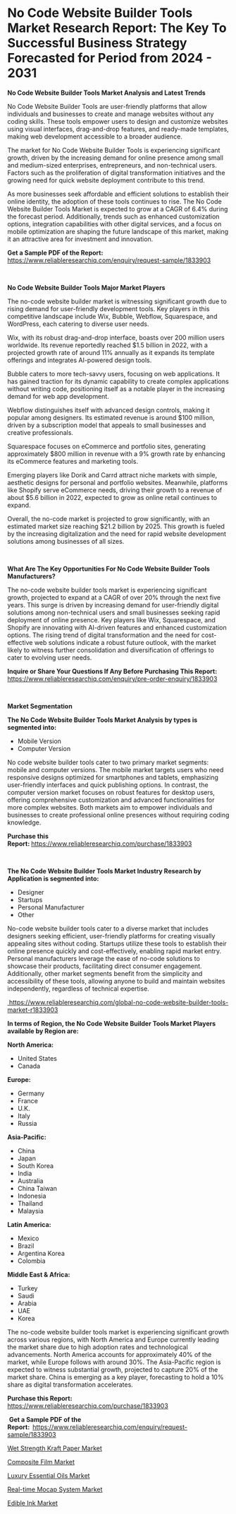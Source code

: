 <p><h1>No Code Website Builder Tools Market Research Report: The Key To Successful Business Strategy Forecasted for Period from 2024 - 2031</h1></p><p><strong>No Code Website Builder Tools Market Analysis and Latest Trends</strong></p>
<p><p>No Code Website Builder Tools are user-friendly platforms that allow individuals and businesses to create and manage websites without any coding skills. These tools empower users to design and customize websites using visual interfaces, drag-and-drop features, and ready-made templates, making web development accessible to a broader audience. </p><p>The market for No Code Website Builder Tools is experiencing significant growth, driven by the increasing demand for online presence among small and medium-sized enterprises, entrepreneurs, and non-technical users. Factors such as the proliferation of digital transformation initiatives and the growing need for quick website deployment contribute to this trend. </p><p>As more businesses seek affordable and efficient solutions to establish their online identity, the adoption of these tools continues to rise. The No Code Website Builder Tools Market is expected to grow at a CAGR of 6.4% during the forecast period. Additionally, trends such as enhanced customization options, integration capabilities with other digital services, and a focus on mobile optimization are shaping the future landscape of this market, making it an attractive area for investment and innovation.</p></p>
<p><strong>Get a Sample PDF of the Report:&nbsp;</strong> <a href="https://www.reliableresearchiq.com/enquiry/request-sample/1833903?utm_campaign=1546&utm_medium=2&utm_source=Github&utm_content=ia&utm_term=17102024&utm_id=no-code-website-builder-tools">https://www.reliableresearchiq.com/enquiry/request-sample/1833903</a></p>
<p>&nbsp;</p>
<p><strong>No Code Website Builder Tools Major Market Players</strong></p>
<p><p>The no-code website builder market is witnessing significant growth due to rising demand for user-friendly development tools. Key players in this competitive landscape include Wix, Bubble, Webflow, Squarespace, and WordPress, each catering to diverse user needs.</p><p>Wix, with its robust drag-and-drop interface, boasts over 200 million users worldwide. Its revenue reportedly reached $1.5 billion in 2022, with a projected growth rate of around 11% annually as it expands its template offerings and integrates AI-powered design tools. </p><p>Bubble caters to more tech-savvy users, focusing on web applications. It has gained traction for its dynamic capability to create complex applications without writing code, positioning itself as a notable player in the increasing demand for web app development. </p><p>Webflow distinguishes itself with advanced design controls, making it popular among designers. Its estimated revenue is around $100 million, driven by a subscription model that appeals to small businesses and creative professionals. </p><p>Squarespace focuses on eCommerce and portfolio sites, generating approximately $800 million in revenue with a 9% growth rate by enhancing its eCommerce features and marketing tools. </p><p>Emerging players like Dorik and Carrd attract niche markets with simple, aesthetic designs for personal and portfolio websites. Meanwhile, platforms like Shopify serve eCommerce needs, driving their growth to a revenue of about $5.6 billion in 2022, expected to grow as online retail continues to expand.</p><p>Overall, the no-code market is projected to grow significantly, with an estimated market size reaching $21.2 billion by 2025. This growth is fueled by the increasing digitalization and the need for rapid website development solutions among businesses of all sizes.</p></p>
<p>&nbsp;</p>
<p><strong>What Are The Key Opportunities For No Code Website Builder Tools Manufacturers?</strong></p>
<p><p>The no-code website builder tools market is experiencing significant growth, projected to expand at a CAGR of over 20% through the next five years. This surge is driven by increasing demand for user-friendly digital solutions among non-technical users and small businesses seeking rapid deployment of online presence. Key players like Wix, Squarespace, and Shopify are innovating with AI-driven features and enhanced customization options. The rising trend of digital transformation and the need for cost-effective web solutions indicate a robust future outlook, with the market likely to witness further consolidation and diversification of offerings to cater to evolving user needs.</p></p>
<p><strong>Inquire or Share Your Questions If Any Before Purchasing This Report:</strong> <a href="https://www.reliableresearchiq.com/enquiry/pre-order-enquiry/1833903?utm_campaign=1546&utm_medium=2&utm_source=Github&utm_content=ia&utm_term=17102024&utm_id=no-code-website-builder-tools">https://www.reliableresearchiq.com/enquiry/pre-order-enquiry/1833903</a></p>
<p>&nbsp;</p>
<p><strong>Market Segmentation</strong></p>
<p><strong>The No Code Website Builder Tools Market Analysis by types is segmented into:</strong></p>
<p><ul><li>Mobile Version</li><li>Computer Version</li></ul></p>
<p><p>No code website builder tools cater to two primary market segments: mobile and computer versions. The mobile market targets users who need responsive designs optimized for smartphones and tablets, emphasizing user-friendly interfaces and quick publishing options. In contrast, the computer version market focuses on robust features for desktop users, offering comprehensive customization and advanced functionalities for more complex websites. Both markets aim to empower individuals and businesses to create professional online presences without requiring coding knowledge.</p></p>
<p><strong>Purchase this Report:&nbsp;</strong><a href="https://www.reliableresearchiq.com/purchase/1833903?utm_campaign=1546&utm_medium=2&utm_source=Github&utm_content=ia&utm_term=17102024&utm_id=no-code-website-builder-tools">https://www.reliableresearchiq.com/purchase/1833903</a></p>
<p>&nbsp;</p>
<p><strong>The No Code Website Builder Tools Market Industry Research by Application is segmented into:</strong></p>
<p><ul><li>Designer</li><li>Startups</li><li>Personal Manufacturer</li><li>Other</li></ul></p>
<p><p>No-code website builder tools cater to a diverse market that includes designers seeking efficient, user-friendly platforms for creating visually appealing sites without coding. Startups utilize these tools to establish their online presence quickly and cost-effectively, enabling rapid market entry. Personal manufacturers leverage the ease of no-code solutions to showcase their products, facilitating direct consumer engagement. Additionally, other market segments benefit from the simplicity and accessibility of these tools, allowing anyone to build and maintain websites independently, regardless of technical expertise.</p></p>
<p><a href="https://www.reliableresearchiq.com/global-no-code-website-builder-tools-market-r1833903?utm_campaign=1546&utm_medium=2&utm_source=Github&utm_content=ia&utm_term=17102024&utm_id=no-code-website-builder-tools">&nbsp;https://www.reliableresearchiq.com/global-no-code-website-builder-tools-market-r1833903</a></p>
<p><strong>In terms of Region, the No Code Website Builder Tools Market Players available by Region are:</strong></p>
<p>
    <p> <strong> North America: </strong>
        <ul>
            <li>United States</li>
            <li>Canada</li>
        </ul>
        </p> 
    <p> <strong> Europe: </strong>
        <ul>
            <li>Germany</li>
            <li>France</li>
            <li>U.K.</li>
            <li>Italy</li>
            <li>Russia</li>
        </ul>
        </p> 
    <p> <strong> Asia-Pacific: </strong>
        <ul>
            <li>China</li>
            <li>Japan</li>
            <li>South Korea</li>
            <li>India</li>
            <li>Australia</li>
            <li>China Taiwan</li>
            <li>Indonesia</li>
            <li>Thailand</li>
            <li>Malaysia</li>
        </ul>
        </p> 
    <p> <strong> Latin America: </strong>
        <ul>
            <li>Mexico</li>
            <li>Brazil</li>
            <li>Argentina Korea</li>
            <li>Colombia</li>
        </ul>
        </p> 
    <p> <strong> Middle East & Africa: </strong>
        <ul>
            <li>Turkey</li>
            <li>Saudi</li>
            <li>Arabia</li>
            <li>UAE</li>
            <li>Korea</li>
        </ul>
    </p>
    </p>
<p><p>The no-code website builder tools market is experiencing significant growth across various regions, with North America and Europe currently leading the market share due to high adoption rates and technological advancements. North America accounts for approximately 40% of the market, while Europe follows with around 30%. The Asia-Pacific region is expected to witness substantial growth, projected to capture 20% of the market share. China is emerging as a key player, forecasting to hold a 10% share as digital transformation accelerates.</p></p>
<p><strong>Purchase this Report: </strong><a href="https://www.reliableresearchiq.com/purchase/1833903?utm_campaign=1546&utm_medium=2&utm_source=Github&utm_content=ia&utm_term=17102024&utm_id=no-code-website-builder-tools">https://www.reliableresearchiq.com/purchase/1833903</a></p>
<p>&nbsp;<strong>Get a Sample PDF of the Report:&nbsp;&nbsp;</strong><a href="https://www.reliableresearchiq.com/enquiry/request-sample/1833903?utm_campaign=1546&utm_medium=2&utm_source=Github&utm_content=ia&utm_term=17102024&utm_id=no-code-website-builder-tools">https://www.reliableresearchiq.com/enquiry/request-sample/1833903</a></p>
<p><strong></strong></p>
<p><p><a href="https://www.linkedin.com/pulse/emerging-technologies-reshaping-wet-strength-kraft-paper-trx4c?utm_campaign=1546&utm_medium=2&utm_source=Github&utm_content=ia&utm_term=17102024&utm_id=no-code-website-builder-tools">Wet Strength Kraft Paper Market</a></p><p><a href="https://www.linkedin.com/pulse/composite-film-market-trends-detailed-study-its-segmentation-v2ffc?utm_campaign=1546&utm_medium=2&utm_source=Github&utm_content=ia&utm_term=17102024&utm_id=no-code-website-builder-tools">Composite Film Market</a></p><p><a href="https://www.linkedin.com/pulse/global-luxury-essential-oils-market-forecast-2024-2031-2xasc?utm_campaign=1546&utm_medium=2&utm_source=Github&utm_content=ia&utm_term=17102024&utm_id=no-code-website-builder-tools">Luxury Essential Oils Market</a></p><p><a href="https://github.com/angelajermaine/Market-Research-Report-List-5/blob/main/real-time-mocap-system-market.md?utm_campaign=1546&utm_medium=2&utm_source=Github&utm_content=ia&utm_term=17102024&utm_id=no-code-website-builder-tools">Real-time Mocap System Market</a></p><p><a href="https://www.linkedin.com/pulse/edible-ink-market-velocity-118-cagr-trajectory-2024-2031-ecguc?utm_campaign=1546&utm_medium=2&utm_source=Github&utm_content=ia&utm_term=17102024&utm_id=no-code-website-builder-tools">Edible Ink Market</a></p></p>